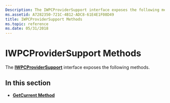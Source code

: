 ```yaml
---
Description: The IWPCProviderSupport interface exposes the following methods.
ms.assetid: A7282350-721C-4B12-ADC8-61E4E1F08D49
title: IWPCProviderSupport Methods
ms.topic: reference
ms.date: 05/31/2018
---
```


# IWPCProviderSupport Methods

The [**IWPCProviderSupport**](/windows/desktop/api/Wpcapi/nn-wpcapi-iwpcprovidersupport) interface exposes the following methods.

## In this section

-   [**GetCurrent Method**](/windows/desktop/api/Wpcapi/nf-wpcapi-iwpcprovidersupport-getcurrent)

 

 



